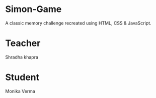 # Simon-Game
A classic memory challenge recreated using HTML, CSS &amp; JavaScript.
# Teacher
Shradha khapra
# Student
Monika Verma